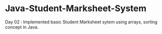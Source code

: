 # Java-Student-Marksheet-System
Day 02 : Implemented basic Student  Marksheet sytem using arrays, sorting concept in Java.
